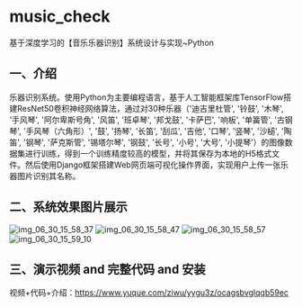 # music_check
基于深度学习的【音乐乐器识别】系统设计与实现~Python

## 一、介绍
乐器识别系统。使用Python为主要编程语言，基于人工智能框架库TensorFlow搭建ResNet50卷积神经网络算法，通过对30种乐器（'迪吉里杜管', '铃鼓', '木琴', '手风琴', '阿尔卑斯号角', '风笛', '班卓琴', '邦戈鼓', '卡萨巴', '响板', '单簧管', '古钢琴', '手风琴（六角形）', '鼓', '扬琴', '长笛', '刮瓜', '吉他', '口琴', '竖琴', '沙槌', '陶笛', '钢琴', '萨克斯管', '锡塔尔琴', '钢鼓', '长号', '小号', '大号', '小提琴'）的图像数据集进行训练，得到一个训练精度较高的模型，并将其保存为本地的H5格式文件。然后使用Django框架搭建Web网页端可视化操作界面，实现用户上传一张乐器图片识别其名称。

## 二、系统效果图片展示
![img_06_30_15_58_37](https://github.com/user-attachments/assets/b30f6855-9011-403e-8658-3726dc4d2697)
![img_06_30_15_58_47](https://github.com/user-attachments/assets/ba1a3c21-54cf-42c5-91cb-49f53a4e0588)
![img_06_30_15_58_57](https://github.com/user-attachments/assets/846ba2d1-934d-4d9e-a7e9-7ffeea4d3014)
![img_06_30_15_59_10](https://github.com/user-attachments/assets/ed61be4b-6265-4d6d-ab9b-8a7e1ee347bb)

## 三、演示视频 and 完整代码 and 安装
视频+代码+介绍：https://www.yuque.com/ziwu/yygu3z/ocagsbvglqqb59ec

